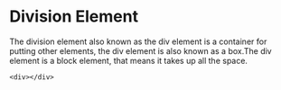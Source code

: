 
# Division Element

The division element also known as the div element is a container for putting other elements, the div element is also known as a box.The div element is a block element, that means it takes up all the space.

`<div></div>`
